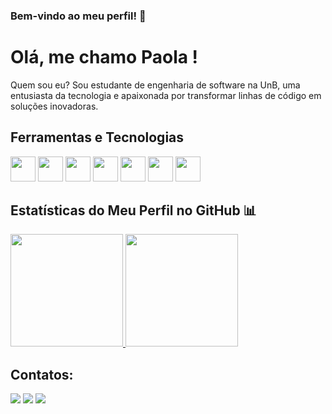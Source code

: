 ### Bem-vindo ao meu perfil! 👋
 
# Olá, me chamo Paola ! 

Quem sou eu?
Sou estudante de engenharia de software na UnB, uma entusiasta da tecnologia e apaixonada por transformar linhas de código em soluções inovadoras. 

## Ferramentas e Tecnologias

<img loading="lazy" src="https://cdn.jsdelivr.net/gh/devicons/devicon/icons/git/git-original.svg" width="40" height="40"/> <img loading="lazy" src="https://cdn.jsdelivr.net/gh/devicons/devicon/icons/javascript/javascript-original.svg" width="40" height="40"/> <img loading="lazy" src="https://cdn.jsdelivr.net/gh/devicons/devicon/icons/python/python-original.svg" width="40" height="40"/> <img loading="lazy" src="https://cdn.jsdelivr.net/gh/devicons/devicon/icons/html5/html5-original.svg" width="40" height="40"/> <img loading="lazy" src="https://cdn.jsdelivr.net/gh/devicons/devicon/icons/css3/css3-original.svg" width="40" height="40"/> <img loading="lazy" src="https://cdn.jsdelivr.net/gh/devicons/devicon/icons/java/java-plain.svg" width="40" height="40"/> <img loading="lazy" src="https://cdn.jsdelivr.net/gh/devicons/devicon/icons/c/c-original.svg" width="40" height="40"/>

## Estatísticas do Meu Perfil no GitHub 📊
<div>
  <a href="https://github.com/paolaalim">
    <img loading="lazy" height="180em" src="https://github-readme-stats.vercel.app/api/top-langs/?username=paolaalim&layout=compact&langs_count=7&theme=dracula"/>
    <img loading="lazy" height="180em" src="https://github-readme-stats.vercel.app/api?username=paolaalim&show_icons=true&theme=dracula&include_all_commits=true&count_private=true"/>
  </a>
</div>
          
          
## Contatos:

<div>
<a href="[https://instagram.com/paolaalim_/](https://www.instagram.com/paolaalim_/)" target="_blank"><img loading="lazy" src="https://img.shields.io/badge/-Instagram-%23E4405F?style=for-the-badge&logo=instagram&logoColor=white" target="_blank"></a>
<a href = "paola.rebeca.ldn@gmail.com"><img loading="lazy" src="https://img.shields.io/badge/Gmail-D14836?style=for-the-badge&logo=gmail&logoColor=white" target="_blank"></a>
<a href="[https://www.linkedin.com/in/seu-usuário-linkedln-aqui](https://www.linkedin.com/in/paola-nascimento-001b4624a/)" target="_blank"><img loading="lazy" src="https://img.shields.io/badge/-LinkedIn-%230077B5?style=for-the-badge&logo=linkedin&logoColor=white" target="_blank"></a>   
</div>                      




